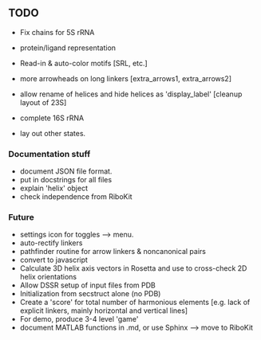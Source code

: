 ## TODO
* Fix chains for 5S rRNA
* protein/ligand representation
* Read-in & auto-color motifs [SRL, etc.]
* more arrowheads on long linkers [extra_arrows1, extra_arrows2]
* allow rename of helices and hide helices as 'display_label' [cleanup layout of 23S]

* complete 16S rRNA
* lay out other states.


### Documentation stuff
* document JSON file format.
* put in docstrings for all files
* explain 'helix' object
* check independence from RiboKit

### Future
* settings icon for toggles --> menu.
* auto-rectify linkers
* pathfinder routine for arrow linkers & noncanonical pairs
* convert to javascript
* Calculate 3D helix axis vectors in Rosetta and use to cross-check 2D helix orientations
* Allow DSSR setup of input files from PDB
* Initialization from secstruct alone (no PDB)
* Create a 'score' for total number of harmonious elements [e.g. lack of explicit linkers, mainly horizontal and vertical lines]
* For demo, produce 3-4 level 'game' 
* document MATLAB functions in .md, or use Sphinx --> move to RiboKit

